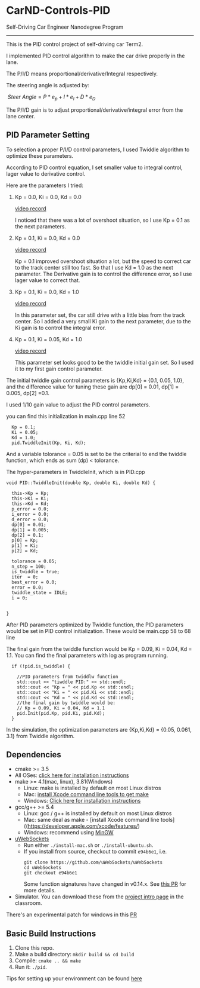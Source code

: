 # CarND-Controls-PID
Self-Driving Car Engineer Nanodegree Program

---

This is the PID control project of self-driving car Term2. 

I implemented PID control algorithm to make the car drive properly in the lane. 

The P/I/D means proportional/derivative/Integral  respectively.

The steering angle is adjusted by:

​	$Steer\ Angle= P*e_{p}+I*e_{I}+D*e_{D}$

The P/I/D gain is to adjust proportional/derivative/integral error from the lane center.



## PID Parameter Setting

To selection a proper P/I/D control parameters, I used Twiddle algorithm to optimize these parameters.

According to PID control equation, I set smaller value to integral control, lager value to derivative control.

Here are the parameters I tried:

1. Kp = 0.0, Ki = 0.0, Kd = 0.0

   [video record ](vid/P_0.1_I_0_D_1.mp4)

   I noticed that there was a lot of overshoot situation, so I use Kp = 0.1 as the next parameters.

2. Kp = 0.1, Ki = 0.0, Kd = 0.0

   [video record](vid/P_0.1_I_0_D_0.mp4)

   Kp = 0.1 improved overshoot situation a lot, but the speed to correct car to the track center still too fast. So that I use Kd = 1.0 as the next parameter. The Derivative gain is to control the difference error, so I use lager value to correct that.

3. Kp = 0.1, Ki = 0.0, Kd = 1.0

   [video record](vid/P_0.1_I_0_D_1.mp4)

   In this parameter set, the car still drive with a little bias from the track center. So I added a very small Ki gain to the next parameter, due to the Ki gain is to control the integral error. 

4. Kp = 0.1, Ki = 0.05, Kd = 1.0

   [video record](vid/P_0.1_I_0.05_D1.mp4)

   This parameter set looks good to be the twiddle initial gain set. So I used it to my first gain control parameter.

The initial twiddle gain control parameters is  {Kp,Ki,Kd} = {0.1, 0.05, 1.0}, and the difference value for tuning these gain are dp[0] = 0.01, dp[1] = 0.005, dp[2] =0.1. 

I used 1/10  gain value to adjust the PID control parameters.

you can find this initialization in main.cpp line 52 

```
  Kp = 0.1;
  Ki = 0.05;
  Kd = 1.0;
  pid.TwiddleInit(Kp, Ki, Kd);
```

And a variable tolorance = 0.05 is set to be the  criterial to end the twiddle function, which ends as sum (dp) < tolorance.

The hyper-parameters in TwiddleInit, which is in PID.cpp  

```
void PID::TwiddleInit(double Kp, double Ki, double Kd) {
  
  this->Kp = Kp;
  this->Ki = Ki;
  this->Kd = Kd;
  p_error = 0.0;
  i_error = 0.0;
  d_error = 0.0;
  dp[0] = 0.01;
  dp[1] = 0.005;
  dp[2] = 0.1;
  p[0] = Kp;
  p[1] = Ki;
  p[2] = Kd;

  tolorance = 0.05;
  n_step = 100;
  is_twiddle = true;
  iter  = 0;
  best_error = 0.0;
  error = 0.0;
  twiddle_state = IDLE;
  i = 0;


}
```

After PID parameters optimized by Twiddle function, the PID parameters would be set in PID control initialization. These would be main.cpp 58  to  68 line

The final gain from the twiddle function would be Kp = 0.09, Ki = 0.04, Kd = 1.1. You can find the final parameters with log as program running.

```
  if (!pid.is_twiddle) {

    //PID parameters from twiddlw function
    std::cout << "tiwddle PID:" << std::endl;
    std::cout << "Kp = " << pid.Kp << std::endl;
    std::cout << "Ki = " << pid.Ki << std::endl;
    std::cout << "Kd = " << pid.Kd << std::endl;
    //the final gain by twiddle would be:
    // Kp = 0.09, Ki = 0.04, Kd = 1.1
    pid.Init(pid.Kp, pid.Ki, pid.Kd);
  }
```

In the simulation, the optimization parameters are {Kp,Ki,Kd} = {0.05, 0.061, 3.1} from Twiddle algorithm.

## Dependencies

* cmake >= 3.5
 * All OSes: [click here for installation instructions](https://cmake.org/install/)
* make >= 4.1(mac, linux), 3.81(Windows)
  * Linux: make is installed by default on most Linux distros
  * Mac: [install Xcode command line tools to get make](https://developer.apple.com/xcode/features/)
  * Windows: [Click here for installation instructions](http://gnuwin32.sourceforge.net/packages/make.htm)
* gcc/g++ >= 5.4
  * Linux: gcc / g++ is installed by default on most Linux distros
  * Mac: same deal as make - [install Xcode command line tools]((https://developer.apple.com/xcode/features/)
  * Windows: recommend using [MinGW](http://www.mingw.org/)
* [uWebSockets](https://github.com/uWebSockets/uWebSockets)
  * Run either `./install-mac.sh` or `./install-ubuntu.sh`.
  * If you install from source, checkout to commit `e94b6e1`, i.e.
    ```
    git clone https://github.com/uWebSockets/uWebSockets 
    cd uWebSockets
    git checkout e94b6e1
    ```
    Some function signatures have changed in v0.14.x. See [this PR](https://github.com/udacity/CarND-MPC-Project/pull/3) for more details.
* Simulator. You can download these from the [project intro page](https://github.com/udacity/self-driving-car-sim/releases) in the classroom.

There's an experimental patch for windows in this [PR](https://github.com/udacity/CarND-PID-Control-Project/pull/3)

## Basic Build Instructions

1. Clone this repo.
2. Make a build directory: `mkdir build && cd build`
3. Compile: `cmake .. && make`
4. Run it: `./pid`. 

Tips for setting up your environment can be found [here](https://classroom.udacity.com/nanodegrees/nd013/parts/40f38239-66b6-46ec-ae68-03afd8a601c8/modules/0949fca6-b379-42af-a919-ee50aa304e6a/lessons/f758c44c-5e40-4e01-93b5-1a82aa4e044f/concepts/23d376c7-0195-4276-bdf0-e02f1f3c665d)

